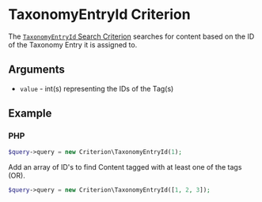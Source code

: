 # TaxonomyEntryId Criterion

The [`TaxonomyEntryId` Search Criterion](https://github.com/ibexa/taxonomy/blob/main/src/contracts/Search/Query/Criterion/TaxonomyEntryId.php)
searches for content based on the ID of the Taxonomy Entry it is assigned to.

## Arguments

- `value` - int(s) representing the IDs of the Tag(s)

## Example

### PHP

``` php
$query->query = new Criterion\TaxonomyEntryId(1);
```

Add an array of ID's to find Content tagged with at least one of the tags (OR).

```php
$query->query = new Criterion\TaxonomyEntryId([1, 2, 3]);
```


